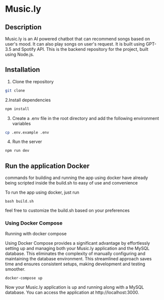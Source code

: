 # Music.ly

## Description

Music.ly is an AI powered chatbot that can recommend songs based on user's mood. It can also play songs on user's request. It is built using GPT-3.5 and Spotify API. This is the backend repository for the project, built using Node.js.

## Installation

1. Clone the repository

```bash
git clone
```

2.Install dependencies

```bash
npm install
```

3. Create a .env file in the root directory and add the following environment variables

```bash
cp .env.example .env
```

4. Run the server

```bash
npm run dev
```

## Run the application Docker
commands for building and running the app using docker have already 
being scripted inside the build.sh to easy of use and convenience

To run the app using docker, just run

```
bash build.sh
```
feel free to customize the build.sh based on your preferences

### Using Docker Compose
Running with docker compose 


Using Docker Compose provides a significant advantage by effortlessly setting up and managing both your Music.ly application and the MySQL database. This eliminates the complexity of manually configuring and maintaining the database environment. This streamlined approach saves time and ensures consistent setups, making development and testing smoother.


```
docker-compose up
```

Now your Music.ly application is up and running along with a MySQL database. You can access the application at http://localhost:3000.